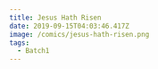 ```yaml
---
title: Jesus Hath Risen
date: 2019-09-15T04:03:46.417Z
image: /comics/jesus-hath-risen.png
tags:
  - Batch1
---
```


